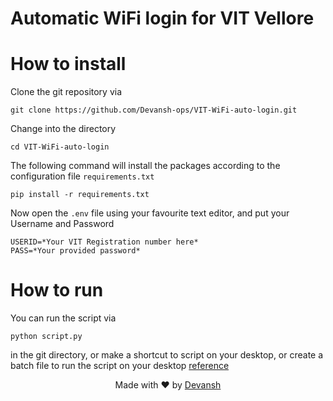 # Automatic WiFi login for VIT Vellore

# How to install

Clone the git repository via 

`git clone https://github.com/Devansh-ops/VIT-WiFi-auto-login.git`

Change into the directory

`cd VIT-WiFi-auto-login`

The following command will install the packages according to the configuration file `requirements.txt`

`pip install -r requirements.txt`

Now open the `.env` file using your favourite text editor, and put your Username and Password

```
USERID=*Your VIT Registration number here*
PASS=*Your provided password*
```

# How to run
You can run the script via

`python script.py`

in the git directory, or make a shortcut to script on your desktop, or create a batch file to run the script on your desktop [reference](https://stackoverflow.com/questions/37219045/windows-run-python-command-from-clickable-icon)

<p align=center>Made with ❤️ by <a href="https://github.com/Devansh-ops">Devansh</a></p>
